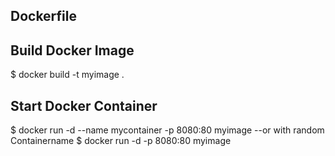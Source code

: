 ##  Dockerfile

## Build Docker Image

$ docker build -t myimage .

## Start Docker Container

$ docker run -d --name mycontainer -p 8080:80 myimage
--or with random Containername
$ docker run -d -p 8080:80 myimage